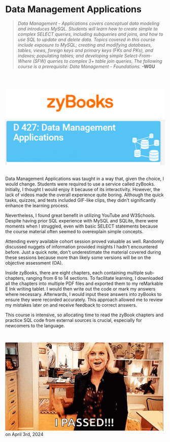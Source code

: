 # Data Management Applications

> *Data Management - Applications covers conceptual data modeling and introduces MySQL. Students will learn how to create simple to complex SELECT queries, including subqueries and joins, and how to use SQL to update and delete data. Topics covered in this course include exposure to MySQL; creating and modifying databases, tables, views, foreign keys and primary keys (FKs and PKs), and indexes; populating tables; and developing simple Select-From-Where (SFW) queries to complex 3+ table join queries. The following course is a prerequisite: Data Management - Foundations.*
> __-WGU__
<br>

<br>

![zyBooks' logo and course image](../../img/D427_Cover.jpg)
<br>
<br>

Data Management Applications was taught in a way that, given the choice, I would change. Students were required to use a service called zyBooks. Initially, I thought I would enjoy it because of its interactivity. However, the lack of videos made the overall experience quite boring. Although the quick tasks, quizzes, and tests included GIF-like clips, they didn't significantly enhance the learning process.

Nevertheless, I found great benefit in utilizing YouTube and W3Schools. Despite having prior SQL experience with MySQL and SQLite, there were moments when I struggled, even with basic SELECT statements because the course material often seemed to overexplain simple concepts.

Attending every available cohort session proved valuable as well. Randomly discussed nuggets of information provided insights I hadn't encountered before. Just a quick note, don't underestimate the material covered during these sessions because more than likely some versions will be on the objective assessment (OA).

Inside zyBooks, there are eight chapters, each containing multiple sub-chapters, ranging from 6 to 14 sections. To facilitate learning, I downloaded all the chapters into multiple PDF files and exported them to my reMarkable E Ink writing tablet. I would then write out the code or mark my answers where necessary. Afterwards, I would input these answers into zyBooks to ensure they were recorded accurately. This approach allowed me to review my mistakes later on and receive feedback to correct answers.

This course is intensive, so allocating time to read the zyBook chapters and practice SQL code from external sources is crucial, especially for newcomers to the language.
<br>

<br>

![Amy Poehler Leslie Knope from Tenor.com](../../img/D427_Amy-Poehler.gif) on April 3rd, 2024
